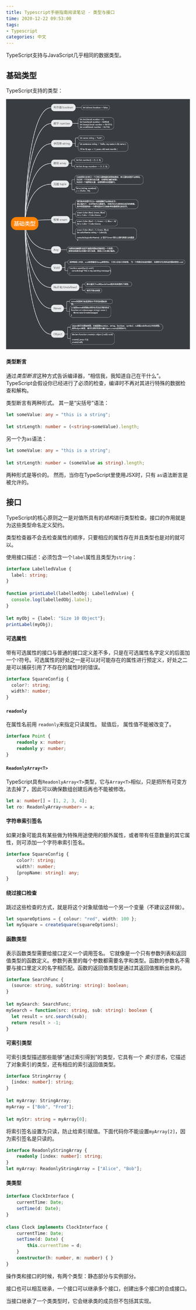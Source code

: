 ```yaml
---
title: Typescript手册指南阅读笔记 - 类型与接口
time: 2020-12-22 09:53:00
tags:
- Typescript
categories: 中文
---
```




TypeScript支持与JavaScript几乎相同的数据类型。

<!--more-->

## 基础类型

TypeScript支持的类型：

![](https://raw.githubusercontent.com/macshion/PicBed/main/images/%E5%9F%BA%E7%A1%80%E7%B1%BB%E5%9E%8B.jpg)

#### 类型断言

通过*类型断言*这种方式告诉编译器，“相信我，我知道自己在干什么”。 TypeScript会假设你已经进行了必须的检查，编译时不再对其进行特殊的数据检查和解构。

类型断言有两种形式。 其一是“尖括号”语法：

```ts
let someValue: any = "this is a string";

let strLength: number = (<string>someValue).length;
```

另一个为`as`语法：

```ts
let someValue: any = "this is a string";

let strLength: number = (someValue as string).length;
```

两种形式是等价的。 然而，当你在TypeScript里使用JSX时，只有 `as`语法断言是被允许的。



## 接口

TypeScript的核心原则之一是对值所具有的*结构*进行类型检查。接口的作用就是为这些类型命名定义契约。

类型检查器不会去检查属性的顺序，只要相应的属性存在并且类型也是对的就可以。

使用接口描述：必须包含一个`label`属性且类型为`string`：

```ts
interface LabelledValue {
  label: string;
}

function printLabel(labelledObj: LabelledValue) {
  console.log(labelledObj.label);
}

let myObj = {label: "Size 10 Object"};
printLabel(myObj);
```

#### 可选属性

带有可选属性的接口与普通的接口定义差不多，只是在可选属性名字定义的后面加一个`?`符号。可选属性的好处之一是可以对可能存在的属性进行预定义，好处之二是可以捕获引用了不存在的属性时的错误。 

```ts
interface SquareConfig {
  color?: string;
  width?: number;
}
```

#### `readonly`

在属性名前用 `readonly`来指定只读属性。 赋值后， 属性值不能被改变了。

```ts
interface Point {
    readonly x: number;
    readonly y: number;
}
```

#### `ReadonlyArray<T>`

TypeScript具有`ReadonlyArray<T>`类型，它与`Array<T>`相似，只是把所有可变方法去掉了，因此可以确保数组创建后再也不能被修改。

```ts
let a: number[] = [1, 2, 3, 4];
let ro: ReadonlyArray<number> = a;
```

#### 字符串索引签名

如果对象可能具有某些做为特殊用途使用的额外属性，或者带有任意数量的其它属性，则可添加一个字符串索引签名。

```ts
interface SquareConfig {
    color?: string;
    width?: number;
    [propName: string]: any;
}
```

#### 绕过接口检查

跳过这些检查的方式，就是将这个对象赋值给一个另一个变量（不建议这样做）。

```ts
let squareOptions = { colour: "red", width: 100 };
let mySquare = createSquare(squareOptions);
```

#### 函数类型

表示函数类型需要给接口定义一个调用签名。 它就像是一个只有参数列表和返回值类型的函数定义。参数列表里的每个参数都需要名字和类型。函数的参数名不需要与接口里定义的名字相匹配。函数的返回值类型是通过其返回值推断出来的。

```ts
interface SearchFunc {
  (source: string, subString: string): boolean;
}

let mySearch: SearchFunc;
mySearch = function(src: string, sub: string): boolean {
  let result = src.search(sub);
  return result > -1;
}
```

#### 可索引类型

可索引类型描述那些能够“通过索引得到”的类型，它具有一个 *索引签名*，它描述了对象索引的类型，还有相应的索引返回值类型。

```ts
interface StringArray {
  [index: number]: string;
}

let myArray: StringArray;
myArray = ["Bob", "Fred"];

let myStr: string = myArray[0];
```

将索引签名设置为只读，防止给索引赋值。下面代码你不能设置`myArray[2]`，因为索引签名是只读的。

```ts
interface ReadonlyStringArray {
    readonly [index: number]: string;
}
let myArray: ReadonlyStringArray = ["Alice", "Bob"];
```

#### 类类型

```ts
interface ClockInterface {
    currentTime: Date;
    setTime(d: Date);
}

class Clock implements ClockInterface {
    currentTime: Date;
    setTime(d: Date) {
        this.currentTime = d;
    }
    constructor(h: number, m: number) { }
}
```

操作类和接口的时候，有两个类型：静态部分与实例部分。

接口也可以相互继承，一个接口可以继承多个接口，创建出多个接口的合成接口。

当接口继承了一个类类型时，它会继承类的成员但不包括其实现。

